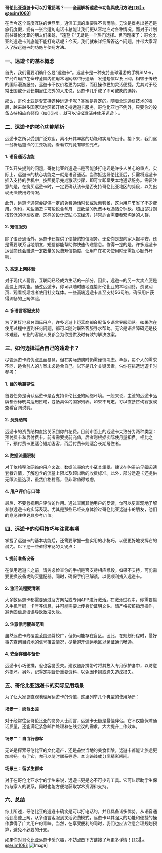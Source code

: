 **哥伦比亚遠遊卡可以打電話嗎？——全面解析遠遊卡功能與使用方法[[TG💪+ @esim1088](https://t.me/s/esim1088)]**

在当今这个高度互联的世界里，通信工具的重要性不言而喻。无论是商务出差还是旅行度假，拥有一张合适的电话卡总能让我们更从容地应对各种情况。而对于计划前往哥伦比亚的朋友们来说，“遠遊卡”无疑是一个热门选择。但问题来了：哥伦比亚的遠遊卡到底能不能打电话呢？今天，我们就来详细解答这个问题，并带大家深入了解远遊卡的功能与使用方法。

### 一、遠遊卡的基本概念

首先，我们需要明确什么是“遠遊卡”。远遊卡是一种支持全球漫游的手机SIM卡，它允许用户在全球范围内使用本地网络进行通话、发送短信以及上网。相较于传统的国际漫游服务，远遊卡不仅价格更为实惠，而且操作更加灵活便捷。尤其对于经常出国或计划长期居住海外的人来说，远遊卡几乎成了不可或缺的选择。

那么，哥伦比亚是否支持这种远遊卡呢？答案是肯定的。随着全球通信技术的发展，越来越多国家和地区都开始支持远遊卡服务。哥伦比亚也不例外，只要你的设备支持相应的频段（如GSM），就可以轻松激活并使用远遊卡。

### 二、遠遊卡的核心功能解析

远遊卡之所以受到广泛欢迎，离不开其丰富的功能和实用的设计。接下来，我们逐一分析远遊卡的主要功能，看看它究竟有哪些亮点。

#### 1. 语音通话功能

正如开头提到的问题，哥伦比亚的遠遊卡是否能够打电话是许多人关心的重点。实际上，远遊卡的核心功能之一就是语音通话。当你抵达哥伦比亚后，只需将远遊卡插入支持的手机中，按照提示完成激活步骤，即可立即享受本地通话服务。需要注意的是，在购买远遊卡时，一定要确认该卡是否支持哥伦比亚地区的频段，以免出现无法使用的情况。

此外，远遊卡通常会提供一定的免费通话时长或优惠套餐，这为用户节省了不少费用。例如，某些远遊卡可能包含每月一定数量的免费本地通话分钟数，超出部分则按较低的标准收费。这样的设计既贴心又经济，非常适合需要频繁沟通的人群。

#### 2. 短信服务

除了语音通话外，远遊卡还提供了便捷的短信服务。无论你是想向家人报平安，还是需要联系当地朋友，短信都能帮助你快速传递信息。值得一提的是，许多远遊卡运营商还会赠送一定数量的免费短信额度，让用户在初次使用时无需担心额外开销。

#### 3. 高速上网体验

对于现代人而言，互联网已经成为生活的一部分。因此，远遊卡的另一大卖点便是高速上网功能。通过远遊卡，你可以随时随地连接哥伦比亚的本地网络，浏览网页、观看视频或者使用社交媒体。一些高端远遊卡甚至支持5G网络，确保用户获得流畅的上网体验。

#### 4. 多语言客服支持

为了更好地服务国际用户，许多远遊卡运营商都会配备多语言客服团队。如果你在使用过程中遇到任何问题，都可以随时联系客服寻求帮助。无论是语言障碍还是技术难题，专业的客服人员都会为你提供及时有效的解决方案。

### 三、如何选择适合自己的遠遊卡？

尽管远遊卡的优点显而易见，但在实际选购时仍需谨慎考虑。毕竟，每个人的需求不同，适合别人的方案未必适合自己。以下是几个关键因素，供你在挑选远遊卡时参考：

#### 1. 目的地兼容性

首要任务是确认远遊卡是否支持哥伦比亚的网络环境。一般来说，主流的远遊卡品牌都会标明其适用区域，包括具体的国家列表。如果不确定，可以直接咨询客服或查看官网说明。

#### 2. 资费结构

远遊卡的资费结构直接关系到你的花费。目前市面上的远遊卡大致分为两种类型：预付费卡和后付费卡。前者需要提前充值，后者则根据实际使用量扣费。相比之下，预付费卡更适合短期游客，而后付费卡则适合长期居住者。

#### 3. 数据流量限制

对于依赖移动网络的用户来说，数据流量的大小至关重要。建议在购买前仔细阅读套餐详情，了解包含的流量上限以及超出后的收费标准。此外，部分远遊卡还提供无限流量选项，虽然价格稍高，但非常值得考虑。

#### 4. 用户评价与口碑

最后，不要忽视用户评价的作用。通过查阅其他用户的反馈，你可以更直观地了解某款远遊卡的实际表现。尤其是那些已经亲身体验过哥伦比亚远遊卡的朋友，他们的意见往往更具参考价值。

### 四、远遊卡的使用技巧与注意事项

掌握了远遊卡的基本功能后，还需要掌握一些实用的小技巧，以便更好地发挥它的潜力。以下是一些值得牢记的关键点：

#### 1. 提前准备设备

在使用远遊卡之前，请务必检查你的手机是否支持相应频段。如果不支持，可能需要更换设备或购买适配器。同时，确保手机已解锁，以便顺利插入远遊卡。

#### 2. 激活流程要清晰

大多数远遊卡都需要通过官方网站或专用APP进行激活。在激活过程中，你需要输入手机号码、卡号等信息，并可能需要上传身份证明文件。请严格按照指示操作，避免因信息错误导致激活失败。

#### 3. 注意信号覆盖范围

虽然远遊卡的覆盖范围通常较广，但仍可能存在盲区。因此，在规划行程时，最好事先查询目的地的信号覆盖情况，尽量避开偏远地区以保证通讯畅通。

#### 4. 安全存储与备份

远遊卡小巧便携，但也容易丢失。建议随身携带时将其放入专用保护套中，以防意外损坏。另外，记得定期备份重要资料，以免因卡损或遗失造成损失。

### 五、哥伦比亚远遊卡的实际应用场景

为了让大家更直观地理解远遊卡的价值，这里列举几个典型的使用场景：

#### 场景一：商务出差

对于经常往返哥伦比亚的商务人士而言，远遊卡无疑是最佳伴侣。它不仅能保障通话质量，还能满足紧急邮件处理和在线会议的需求，大大提升工作效率。

#### 场景二：自由行游客

无论是探索哥伦比亚的文化遗产，还是品尝当地的美食佳酿，远遊卡都能让旅途更加顺畅。有了它，你可以随时联系导游、查询路线或分享精彩瞬间。

#### 场景三：留学生群体

对于在哥伦比亚求学的学生来说，远遊卡更是必不可少的工具。它可以帮助学生保持与家人的联系，同时也能方便地获取学术资源和支持。

### 六、总结

综上所述，哥伦比亚的遠遊卡确实是可以打电话的，并且具备诸多优势。从语音通话到高速上网，从多语言客服到灵活资费模式，远遊卡以其强大的功能和便捷的操作赢得了广大用户的青睐。当然，在享受便利的同时，我们也应该注意合理规划预算，避免不必要的开支。

如果你对哥伦比亚远遊卡感兴趣，不妨点击下方链接了解更多详情！[[TG💪+ @esim1088](https://t.me/s/esim1088) ![Image](https://i.postimg.cc/4NQfJmqS/Snipaste-2025-05-13-00-14-12.png)]